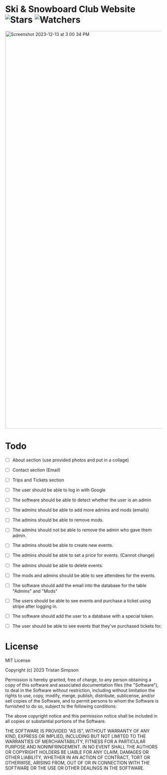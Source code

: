# Ski & Snowboard Club Website ![Stars](https://img.shields.io/github/stars/realTristan/SkiSnowboardClub?color=brightgreen) ![Watchers](https://img.shields.io/github/watchers/realTristan/SkiSnowboardClub?label=Watchers)
<img width="1274" alt="Screenshot 2023-12-13 at 3 00 34 PM" src="https://github.com/realTristan/SkiSnowboardClub/assets/75189508/140c627d-7f3e-4499-ab64-5798c91a005a">

# Todo
- [ ] About section (use provided photos and put in a collage)
- [ ] Contact section (Email)
- [ ] Trips and Tickets section

- [ ] The user should be able to log in with Google
- [ ] The software should be able to detect whether the user is an admin
- [ ] The admins should be able to add more admins and mods (emails)
- [ ] The admins should be able to remove mods.
- [ ] The admins should not be able to remove the admin who gave them admin.
- [ ] The admins should be able to create new events.
- [ ] The admins should be able to set a price for events. (Cannot change)
- [ ] The admins should be able to delete events.
- [ ] The mods and admins should be able to see attendees for the events.
- [ ] The software should add the email into the database for the table "Admins" and "Mods"
- [ ] The users should be able to see events and purchase a ticket using stripe after logging in.
- [ ] The software should add the user to a database with a special token.
- [ ] The user should be able to see events that they've purchased tickets for.

# License
MIT License

Copyright (c) 2023 Tristan Simpson

Permission is hereby granted, free of charge, to any person obtaining a copy
of this software and associated documentation files (the "Software"), to deal
in the Software without restriction, including without limitation the rights
to use, copy, modify, merge, publish, distribute, sublicense, and/or sell
copies of the Software, and to permit persons to whom the Software is
furnished to do so, subject to the following conditions:

The above copyright notice and this permission notice shall be included in all
copies or substantial portions of the Software.

THE SOFTWARE IS PROVIDED "AS IS", WITHOUT WARRANTY OF ANY KIND, EXPRESS OR
IMPLIED, INCLUDING BUT NOT LIMITED TO THE WARRANTIES OF MERCHANTABILITY,
FITNESS FOR A PARTICULAR PURPOSE AND NONINFRINGEMENT. IN NO EVENT SHALL THE
AUTHORS OR COPYRIGHT HOLDERS BE LIABLE FOR ANY CLAIM, DAMAGES OR OTHER
LIABILITY, WHETHER IN AN ACTION OF CONTRACT, TORT OR OTHERWISE, ARISING FROM,
OUT OF OR IN CONNECTION WITH THE SOFTWARE OR THE USE OR OTHER DEALINGS IN THE
SOFTWARE.
